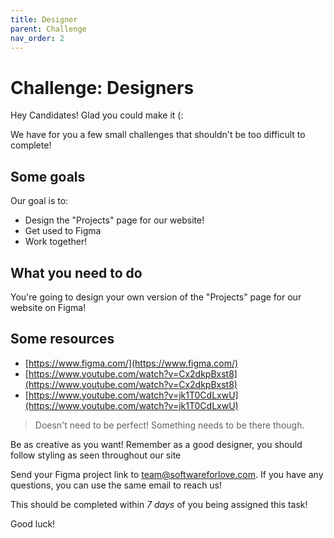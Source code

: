 ```yaml
---
title: Designer
parent: Challenge
nav_order: 2
---
```


# Challenge: Designers

Hey Candidates! Glad you could make it (:

We have for you a few small challenges that shouldn't be too difficult to complete!

## Some goals

Our goal is to:

-   Design the "Projects" page for our website!
-   Get used to Figma
-   Work together!

## What you need to do

You're going to design your own version of the "Projects" page for our website on Figma!

## Some resources

-   [https://www.figma.com/](https://www.figma.com/)
-   [https://www.youtube.com/watch?v=Cx2dkpBxst8](https://www.youtube.com/watch?v=Cx2dkpBxst8)
-   [https://www.youtube.com/watch?v=jk1T0CdLxwU](https://www.youtube.com/watch?v=jk1T0CdLxwU)

> Doesn't need to be perfect! Something needs to be there though.

Be as creative as you want! Remember as a good designer, you should follow styling as seen throughout our site

Send your Figma project link to [team@softwareforlove.com](team@softwareforlove.com). If you have any questions, you can use the same email to reach us!

This should be completed within _7 days_ of you being assigned this task!

Good luck!
